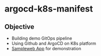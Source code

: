 # argocd-k8s-manifest
## Objective
- Building demo GitOps pipeline
- Using Github and ArgoCD on K8s platform
- [Sampleweb App](https://github.com/hoabka/argocd-sampleapp) for demonstration 
